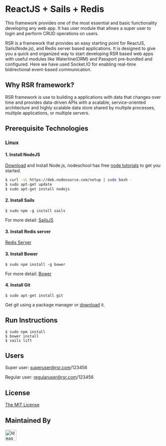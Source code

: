 # ReactJS + Sails + Redis

This framework provides one of the most essential and basic functionality developing any web app. It has user module that allows a super user to login and perform CRUD operations on users.

RSR is a framework that provides an easy starting point for ReactJS, Sails(Node.js), and Redis server based applications. It is designed to give you a quick and organized way to start developing RSR based web apps with useful modules like Waterline(ORM) and Passport pre-bundled and configured. Here we have used Socket.IO for enabling real-time bidirectional event-based communication.

## Why RSR framework?

RSR framework is use to building a applications with data that changes over time and provides data-driven APIs with a scalable, service-oriented architecture and highly scalable data store shared by multiple processes, multiple applications, or multiple servers.

## Prerequisite Technologies
### Linux

#### 1. Install NodeJS
<a href="http://nodejs.org/download/">Download</a> and Install Node.js, nodeschool has free <a href=" http://nodeschool.io/#workshoppers">node tutorials</a> to get you started.

```bash
$ curl -sL https://deb.nodesource.com/setup | sudo bash -
$ sudo apt-get update
$ sudo apt-get install nodejs
```

#### 2. Install Sails
```
$ sudo npm -g install sails
```
For more detail: [SailsJS](http://sailsjs.org/get-started)

#### 3. Install Redis server
[Redis Server](http://redis.io/topics/quickstart)

#### 3. Install Bower
```
$ sudo npm install -g bower
```
For more detail: [Bower](http://bower.io/)

#### 4. Install Git
```
$ sudo apt-get install git
```
Get git using a package manager or <a href="http://git-scm.com/downloads">download</a> it.

## Run Instructions
```
$ sudo npm install
$ bower install
$ sails lift
```

## Users
Super user: superuser@rsr.com/123456

Regular user: regularuser@rsr.com/123456

## License
[The MIT License](http://opensource.org/licenses/MIT)

## Maintained By
[<img src='http://ideas2it.com/images/logo.png' title='Ideas2It Technologies Pvt Ltd' height='36px'>](http://ideas2it.com)